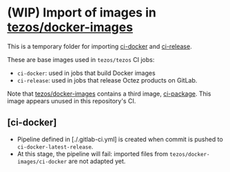 # (WIP) Import of images in [tezos/docker-images](https://gitlab.com/tezos/docker-images/)

This is a temporary folder for importing
[ci-docker](https://gitlab.com/tezos/docker-images/ci-docker) and
[ci-release](https://gitlab.com/tezos/docker-images/ci-release).

These are base images used in `tezos/tezos` CI jobs:

- `ci-docker`: used in jobs that build Docker images
- `ci-release`: used in jobs that release Octez products on GitLab.

Note that
[tezos/docker-images](https://gitlab.com/tezos/docker-images/)
contains a third image,
[ci-package](https://gitlab.com/tezos/docker-images/ci-package). This
image appears unused in this repository's CI.


## [ci-docker]

- Pipeline defined in [./.gitlab-ci.yml] is created when commit is pushed to `ci-docker-latest-release`.
- At this stage, the pipeline will fail: imported files from `tezos/docker-images/ci-docker` are not adapted yet.
